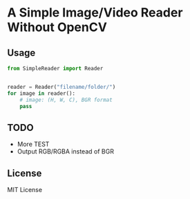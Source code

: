 # A Simple Image/Video Reader Without OpenCV


## Usage
```python
from SimpleReader import Reader


reader = Reader("filename/folder/")
for image in reader():
    # image: (H, W, C), BGR format
    pass 
```

## TODO
* More TEST
* Output RGB/RGBA instead of BGR


##  License
MIT License
